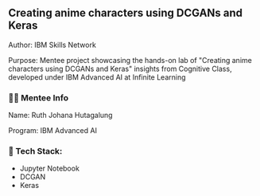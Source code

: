## Creating anime characters using DCGANs and Keras
Author: IBM Skills Network

Purpose: Mentee project showcasing the hands-on lab of "Creating anime characters using DCGANs and Keras" insights from Cognitive Class, developed under IBM Advanced AI at Infinite Learning
### :mage_woman: Mentee Info
Name: Ruth Johana Hutagalung

Program: IBM Advanced AI
### :robot: Tech Stack: 
- Jupyter Notebook
- DCGAN
- Keras
